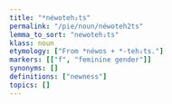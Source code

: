 ```yaml
---
title: "*néwoteh₂ts"
permalink: "/pie/noun/néwoteh2ts"
lemma_to_sort: "newoteh₂ts"
klass: noun
etymology: ["From *néwos +‎ *-teh₂ts."]
markers: [["f", "feminine gender"]]
synonyms: []
definitions: ["newness"]
topics: []
---
```

